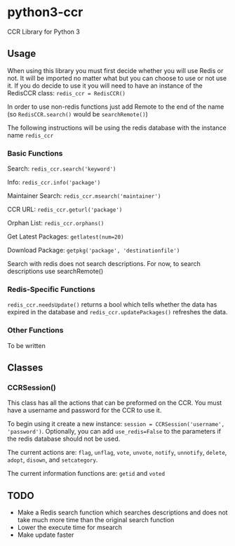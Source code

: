 # python3-ccr

CCR Library for Python 3

## Usage
When using this library you must first decide whether you will use Redis or not. It will be imported no matter what but you can choose to use or not use it.
If you do decide to use it you will need to have an instance of the RedisCCR class: `redis_ccr = RedisCCR()`

In order to use non-redis functions just add Remote to the end of the name (so `RedisCCR.search()` would be `searchRemote()`)

The following instructions will be using the redis database with the instance name `redis_ccr`

### Basic Functions
Search: `redis_ccr.search('keyword')`

Info: `redis_ccr.info('package')`

Maintainer Search: `redis_ccr.msearch('maintainer')`

CCR URL: `redis_ccr.geturl('package')`

Orphan List: `redis_ccr.orphans()`

Get Latest Packages: `getlatest(num=20)`

Download Package: `getpkg('package', 'destinationfile')`

Search with redis does not search descriptions. For now, to search descriptions use searchRemote()

### Redis-Specific Functions
`redis_ccr.needsUpdate()` returns a bool which tells whether the data has expired in the database and `redis_ccr.updatePackages()` refreshes the data.

### Other Functions
To be written

## Classes
### CCRSession()
This class has all the actions that can be preformed on the CCR. You must have a username and password for the CCR to use it.

To begin using it create a new instance: `session = CCRSession('username', 'password')`. Optionally, you can add `use_redis=False` to the parameters if the redis database should not be used.

The current actions are: `flag`, `unflag`, `vote`, `unvote`, `notify`, `unnotify`, `delete`, `adopt`, `disown`, and `setcategory`.

The current information functions are: `getid` and `voted`

## TODO
* Make a Redis search function which searches descriptions and does not take much more time than the original search function
* Lower the execute time for msearch
* Make update faster

